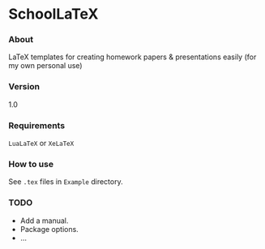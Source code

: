 # SchoolLaTeX

### About
LaTeX templates for creating homework papers & presentations easily (for my own personal use)

### Version
1.0

### Requirements
`LuaLaTeX` or `XeLaTeX`

### How to use
See `.tex` files in `Example` directory.

### TODO
- Add a manual.
- Package options.
- ...
